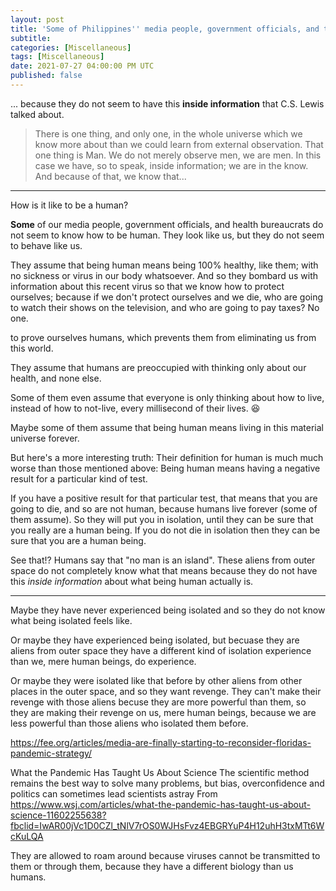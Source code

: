 ```yaml
---
layout: post
title: 'Some of Philippines'' media people, government officials, and their bureaucrats, are aliens from outer space'
subtitle: 
categories: [Miscellaneous]
tags: [Miscellaneous]
date: 2021-07-27 04:00:00 PM UTC
published: false
---
```


<!-- May 7, 2021 12:00 AM Philippine Time -->
<!-- Continued July 27, 2021 6:33 PM Philippine Time -->

... because they do not seem to have this **inside information** that C.S. Lewis talked about.


> There is one thing, and only one, in the whole universe which we know more about than we could learn from external observation. That one thing is Man. We do not merely observe men, we are men. In this case we have, so to speak, inside information; we are in the know. And because of that, we know that...

<!--  C. S. Lewis, Mere Christianity  -->
<!-- page 23 -->


-----

How is it like to be a human?

**Some** of our media people, government officials, and health bureaucrats do not seem to know how to be human. They look like us, but they do not seem to behave like us.

They assume that being human means being 100% healthy, like them; with no sickness or virus in our body whatsoever. And so they bombard us with information about this recent virus so that we know how to protect ourselves; because if we don't protect ourselves and we die, who are going to watch their shows on the television, and who are going to pay taxes? No one.

to prove ourselves humans, which prevents them from eliminating us from this world.


They assume that humans are preoccupied with thinking only about our health, and none else.

Some of them even assume that everyone is only thinking about how to live, instead of how to not-live, every millisecond of their lives. :laughing:

Maybe some of them assume that being human means living in this material universe forever.

But here's a more interesting truth: Their definition for human is much much worse than those mentioned above: Being human means having a negative result for a particular kind of test. 

If you have a positive result for that particular test, that means that you are going to die, and so are not human, because humans live forever (some of them assume). So they will put you in isolation, until they can be sure that you really are a human being. If you do not die in isolation then they can be sure that you are a human being.

See that!? Humans say that "no man is an island". These aliens from outer space do not completely know what that means because they do not have this _inside information_ about what being human actually is.



-----


Maybe they have never experienced being isolated and so they do not know what being isolated feels like.

Or maybe they have experienced being isolated, but becuase they are aliens from outer space they have a different kind of isolation experience than we, mere human beings, do experience.

Or maybe they were isolated like that before by other aliens from other places in the outer space, and so they want revenge. They can't make their revenge with those aliens becuse they are more powerful than them, so they are making their revenge on us, mere human beings, because we are less powerful than those aliens who isolated them before.






https://fee.org/articles/media-are-finally-starting-to-reconsider-floridas-pandemic-strategy/



What the Pandemic Has Taught Us About Science
The scientific method remains the best way to solve many problems, but bias, overconfidence and politics can sometimes lead scientists astray
From <https://www.wsj.com/articles/what-the-pandemic-has-taught-us-about-science-11602255638?fbclid=IwAR00jVc1D0CZl_tNlV7rOS0WJHsFvz4EBGRYuP4H12uhH3txMTt6WcKuLQA> 






They are allowed to roam around because viruses cannot be transmitted to them or through them, because they have a different biology than us humans.




